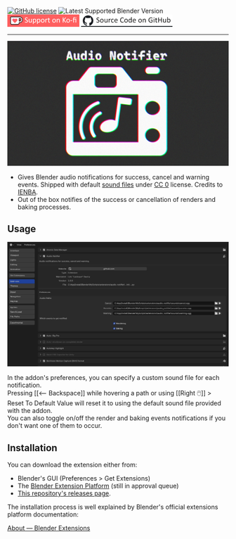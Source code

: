 [![GitHub license](https://img.shields.io/github/license/L0Lock/AudioNotifier?style=for-the-badge)](https://github.com/L0Lock/AudioNotifier/blob/master/LICENSE) ![Latest Supported Blender Version](https://img.shields.io/badge/Blender-v4.3.0-orange?style=for-the-badge&logo=blender) [![ko-fi](Prez/SupportOnKofi.jpg)](https://ko-fi.com/lauloque) [![source](Prez/SourceCodeGithub.jpg)](https://github.com/L0Lock/AudioNotifier)

-----

![feature](Prez/feature.jpg)

- Gives Blender audio notifications for success, cancel and warning events. Shipped with default [sound files](https://freesound.org/s/762132/) under [CC 0](http://creativecommons.org/publicdomain/zero/1.0/) license. Credits to [IENBA](https://freesound.org/people/IENBA/).
- Out of the box notifies of the success or cancellation of renders and baking processes.

## Usage

![prefs](Prez/prefs.jpg)

In the addon's preferences, you can specify a custom sound file for each notification.  
Pressing [[&#10229; Backspace]] while hovering a path or using [[Right 🖱️]] > Reset To Default Value will reset it to using the default sound file provided with the addon.  
You can also toggle on/off the render and baking events notifications if you don't want one of them to occur.

## Installation

You can download the extension either from:

- Blender's GUI (Preferences > Get Extensions)
- The [Blender Extension Platform](https://extensions.blender.org/add-ons/audio-notifier/) (still in approval queue)
- [This repository's releases page](https://github.com/L0Lock/AudioNotifier/releases).

The installation process is well explained by Blender's official extensions platform documentation:

[About — Blender Extensions](https://extensions.blender.org/about/)
